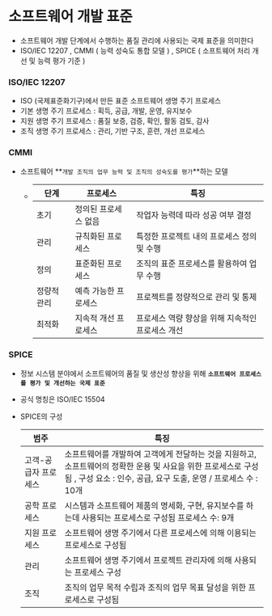 # 소프트웨어 개발 표준

- 소프트웨어 개발 단계에서 수행하는 품질 관리에 사용되는 국제 표준을 의미한다
- ISO/IEC 12207 , CMMI ( 능력 성숙도 통합 모델 ) , SPICE ( 소프트웨어 처리 개선 및 능력 평가 기준 )



### ISO/IEC 12207

- ISO (국제표준화기구)에서 만든 표준 소프트웨어 생명 주기 프로세스
- 기본 생명 주기 프로세스 : 획득, 공급, 개발, 운영, 유지보수
- 지원 생명 주기 프로세스 : 품질 보증, 검증, 확인, 활동 검토, 감사
- 조직 생명 주기 프로세스 : 관리, 기반 구조, 훈련, 개선 프로세스



### CMMI

- 소프트웨어 **`개발 조직의 업무 능력 및 조직의 성숙도를 평가`**하는 모델

  - | 단계        | 프로세스             | 특징                                             |
    | ----------- | -------------------- | ------------------------------------------------ |
    | 초기        | 정의된 프로세스 없음 | 작업자 능력데 따라 성공 여부 결정                |
    | 관리        | 규칙화된 프로세스    | 특정한 프로젝트 내의 프로세스 정의 및 수행       |
    | 정의        | 표준화된 프로세스    | 조직의 표준 프로세스를 활용하여 업무 수행        |
    | 정량적 관리 | 예측 가능한 프로세스 | 프로젝트를 정량적으로 관리 및 통제               |
    | 최적화      | 지속적 개선 프로세스 | 프로세스 역량 향상을 위해 지속적인 프로세스 개선 |

  

  

### SPICE 

- 정보 시스템 분야에서 소프트웨어의 품질 및 생산성 향상을 위해 **`소프트웨어 프로세스를 평가 및 개선하는 국제 표준`**

- 공식 명칭은 ISO/IEC 15504

- SPICE의 구성

  | 범주                 | 특징                                                         |
  | -------------------- | ------------------------------------------------------------ |
  | 고객-공급자 프로세스 | 소프트웨어를 개발하여 고객에게 전달하는 것을 지원하고, 소프트웨어의 정확한 운용 및 사요을 위한 프로세스로 구성됨 , 구성 요소 : 인수, 공급, 요구 도출, 운영 / 프로세스 수 : 10개 |
  | 공학 프로세스        | 시스템과 소프트웨어 제품의 명세화, 구현, 유지보수를 하는데 사용되는 프로세스로 구성됨 프로세스 수: 9개 |
  | 지원 프로세스        | 소프트웨어 생명 주기에서 다른 프로세스에 의해 이용되는 프로세스로 구성됨 |
  | 관리                 | 소프트웨어 생명 주기에서 프로젝트 관리자에 의해 사용되는 프로세스 구성 |
  | 조직                 | 조직의 업무 목적 수립과 조직의 업무 목표 달성을 위한 프로세스로 구성됨 |

  
